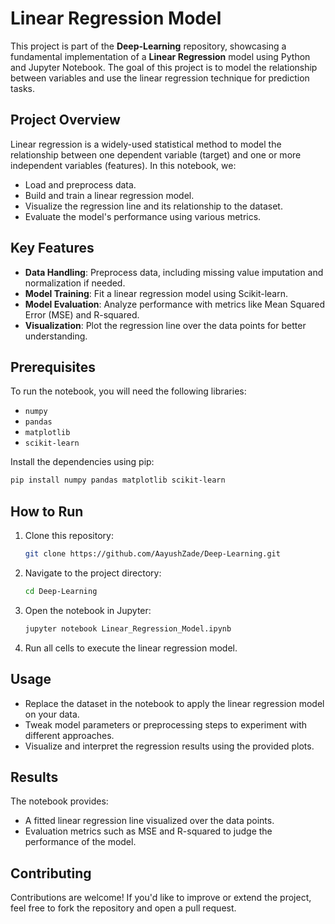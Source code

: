 # Linear Regression Model

This project is part of the **Deep-Learning** repository, showcasing a fundamental implementation of a **Linear Regression** model using Python and Jupyter Notebook. The goal of this project is to model the relationship between variables and use the linear regression technique for prediction tasks.

## Project Overview

Linear regression is a widely-used statistical method to model the relationship between one dependent variable (target) and one or more independent variables (features). In this notebook, we:

- Load and preprocess data.
- Build and train a linear regression model.
- Visualize the regression line and its relationship to the dataset.
- Evaluate the model's performance using various metrics.

## Key Features

- **Data Handling**: Preprocess data, including missing value imputation and normalization if needed.
- **Model Training**: Fit a linear regression model using Scikit-learn.
- **Model Evaluation**: Analyze performance with metrics like Mean Squared Error (MSE) and R-squared.
- **Visualization**: Plot the regression line over the data points for better understanding.

## Prerequisites

To run the notebook, you will need the following libraries:

- `numpy`
- `pandas`
- `matplotlib`
- `scikit-learn`

Install the dependencies using pip:

```bash
pip install numpy pandas matplotlib scikit-learn
```

## How to Run

1. Clone this repository:
    ```bash
    git clone https://github.com/AayushZade/Deep-Learning.git
    ```

2. Navigate to the project directory:
    ```bash
    cd Deep-Learning
    ```

3. Open the notebook in Jupyter:
    ```bash
    jupyter notebook Linear_Regression_Model.ipynb
    ```

4. Run all cells to execute the linear regression model.

## Usage

- Replace the dataset in the notebook to apply the linear regression model on your data.
- Tweak model parameters or preprocessing steps to experiment with different approaches.
- Visualize and interpret the regression results using the provided plots.

## Results

The notebook provides:
- A fitted linear regression line visualized over the data points.
- Evaluation metrics such as MSE and R-squared to judge the performance of the model.

## Contributing

Contributions are welcome! If you'd like to improve or extend the project, feel free to fork the repository and open a pull request.
